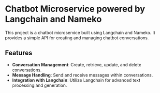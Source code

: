# Chatbot Microservice powered by Langchain and Nameko

This project is a chatbot microservice built using Langchain and Nameko. It provides a simple API for creating and managing chatbot conversations.

## Features

- **Conversation Management**: Create, retrieve, update, and delete conversations.
- **Message Handling**: Send and receive messages within conversations.
- **Integration with Langchain**: Utilize Langchain for advanced text processing and generation.
